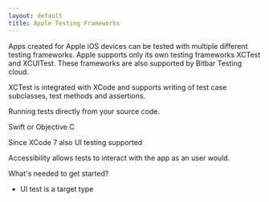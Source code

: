 ```yaml
---
layout: default
title: Apple Testing Frameworks
---
```



Apps created for Apple iOS devices can be tested with multiple different testing frameworks. Apple supports only its own testing frameworks XCTest and XCUITest. These frameworks are also supported by Bitbar Testing cloud.

XCTest is integrated with XCode and supports writing of test case subclasses, test methods and assertions.

Running tests directly from your source code.

Swift or Objective C

Since XCode 7 also UI testing supported

Accessibility allows tests to interact with the app as an user would.

What's needed to get started?

  * UI test is a target type